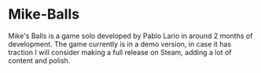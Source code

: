 # Mike-Balls
Mike's Balls is a game solo developed by Pablo Lario in around 2 months of development. The game currently is in a demo version, in case it has traction I will consider making a full release on Steam, adding a lot of content and polish.

